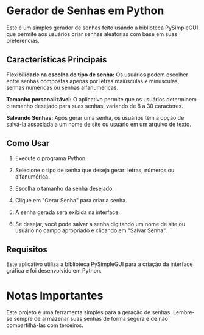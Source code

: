 # Gerador de Senhas em Python

Este é um simples gerador de senhas feito usando a biblioteca PySimpleGUI que permite aos usuários criar senhas aleatórias com base em suas preferências.

## Características Principais
**Flexibilidade na escolha do tipo de senha:** Os usuários podem escolher entre senhas compostas apenas por letras maiúsculas e minúsculas, senhas numéricas ou senhas alfanuméricas.

**Tamanho personalizável:** O aplicativo permite que os usuários determinem o tamanho desejado para suas senhas, variando de 8 a 30 caracteres.

**Salvando Senhas:** Após gerar uma senha, os usuários têm a opção de salvá-la associada a um nome de site ou usuário em um arquivo de texto.

## Como Usar
1. Execute o programa Python.

2. Selecione o tipo de senha que deseja gerar: letras, números ou alfanumérica.

3. Escolha o tamanho da senha desejado.

4. Clique em "Gerar Senha" para criar a senha.

5. A senha gerada será exibida na interface.

6. Se desejar, você pode salvar a senha digitando um nome de site ou usuário no campo apropriado e clicando em "Salvar Senha".

## Requisitos
Este aplicativo utiliza a biblioteca PySimpleGUI para a criação da interface gráfica e foi desenvolvido em Python.

# Notas Importantes
Este projeto é uma ferramenta simples para a geração de senhas. Lembre-se sempre de armazenar suas senhas de forma segura e de não compartilhá-las com terceiros.